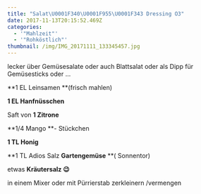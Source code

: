 ```yaml
---
title: "Salat\U0001F340\U0001F955\U0001F343 Dressing O3"
date: 2017-11-13T20:15:52.469Z
categories:
  - '"Mahlzeit"'
  - '"Rohköstlich"'
thumbnail: /img/IMG_20171111_133345457.jpg
---
```

lecker über Gemüsesalate oder auch Blattsalat oder als Dipp für Gemüsesticks oder ...

**1 EL Leinsamen **(frisch mahlen)

**1 EL Hanfnüsschen**

Saft von **1 Zitrone**

**1/4 Mango **- Stückchen

**1 TL Honig**

**1 TL Adios Salz **Gartengemüse** **( Sonnentor)

etwas **Kräutersalz 😉**

in einem Mixer oder mit Pürrierstab zerkleinern /vermengen
